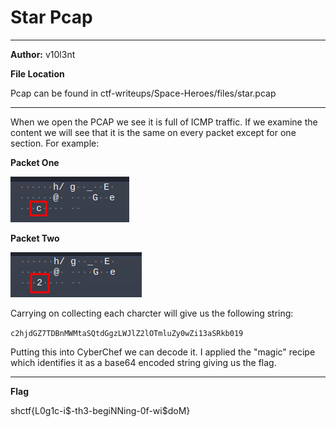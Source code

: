# Star Pcap
- - -
**Author:** v10l3nt

**File Location**

Pcap can be found in ctf-writeups/Space-Heroes/files/star.pcap

- - -
When we open the PCAP we see it is full of ICMP traffic. If we examine the content we will see that it is the same on every packet except for one section. For example:

**Packet One**

![](https://github.com/TheArchPirate/ctf-writeups/blob/main/Space-Heroes/images/star-pcap-packet-one.png?raw=true)

**Packet Two**

![](https://github.com/TheArchPirate/ctf-writeups/blob/main/Space-Heroes/images/star-pcap-packet-two.png?raw=true)

Carrying on collecting each charcter will give us the following string:

`c2hjdGZ7TDBnMWMtaSQtdGgzLWJlZ2lOTmluZy0wZi13aSRkb019`


Putting this into CyberChef we can decode it. I applied the "magic" recipe which identifies it as a base64 encoded string giving us the flag.

- - -
**Flag**

shctf{L0g1c-i\$-th3-begiNNing-0f-wi\$doM}